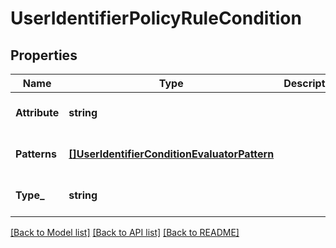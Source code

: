 # UserIdentifierPolicyRuleCondition

## Properties
Name | Type | Description | Notes
------------ | ------------- | ------------- | -------------
**Attribute** | **string** |  | [optional] [default to null]
**Patterns** | [**[]UserIdentifierConditionEvaluatorPattern**](UserIdentifierConditionEvaluatorPattern.md) |  | [optional] [default to null]
**Type_** | **string** |  | [optional] [default to null]

[[Back to Model list]](../README.md#documentation-for-models) [[Back to API list]](../README.md#documentation-for-api-endpoints) [[Back to README]](../README.md)


